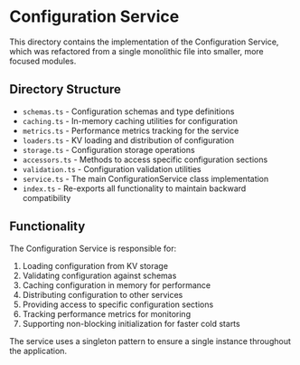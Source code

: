 # Configuration Service

This directory contains the implementation of the Configuration Service, which was refactored from a single monolithic file into smaller, more focused modules.

## Directory Structure

- `schemas.ts` - Configuration schemas and type definitions
- `caching.ts` - In-memory caching utilities for configuration
- `metrics.ts` - Performance metrics tracking for the service
- `loaders.ts` - KV loading and distribution of configuration
- `storage.ts` - Configuration storage operations
- `accessors.ts` - Methods to access specific configuration sections
- `validation.ts` - Configuration validation utilities
- `service.ts` - The main ConfigurationService class implementation
- `index.ts` - Re-exports all functionality to maintain backward compatibility

## Functionality

The Configuration Service is responsible for:

1. Loading configuration from KV storage
2. Validating configuration against schemas
3. Caching configuration in memory for performance
4. Distributing configuration to other services
5. Providing access to specific configuration sections
6. Tracking performance metrics for monitoring
7. Supporting non-blocking initialization for faster cold starts

The service uses a singleton pattern to ensure a single instance throughout the application.
